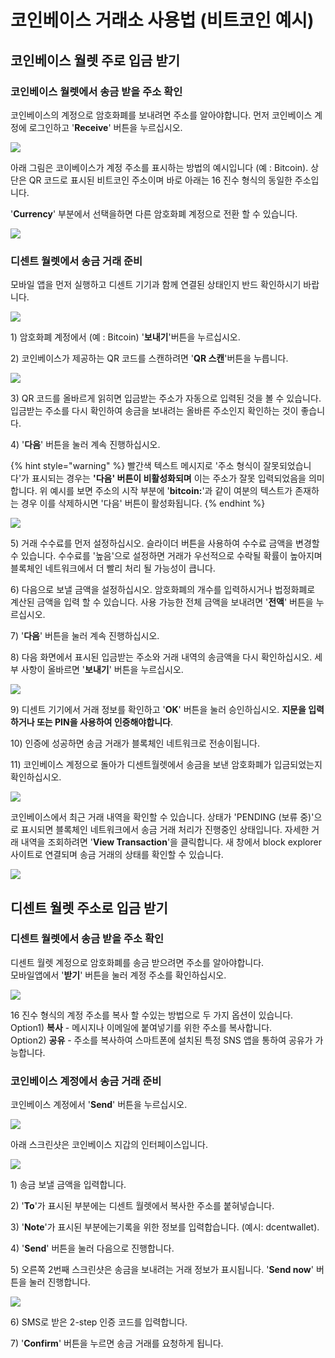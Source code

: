 # 코인베이스 거래소 사용법 \(비트코인 예시\)

## 코인베이스 월렛 주로 입금 받기

### 코인베이스 월렛에서 송금 받을 주소 확인

코인베이스의 계정으로 암호화폐를 보내려면 주소를 알아야합니다. 먼저 코인베이스 계정에 로그인하고 '**Receive**' 버튼을 누르십시오.

![](../.gitbook/assets/coinbase1.png)



아래 그림은 코이베이스가 계정 주소를 표시하는 방법의 예시입니다 \(예 : Bitcoin\). 상단은 QR 코드로 표시된 비트코인 주소이며 바로 아래는 16 진수 형식의 동일한 주소입니다.  
  
'**Currency**' 부분에서 선택을하면 다른 암호화폐 계정으로 전환 할 수 있습니다.

![](../.gitbook/assets/coinbase2.png)

### 디센트 월렛에서 송금 거래 준비

모바일 앱을 먼저 실행하고 디센트 기기과 함께 연결된 상태인지 반드 확인하시기 바랍니다. 

![](../.gitbook/assets/coinbase3.png)

1\) 암호화폐 계정에서 \(예 : Bitcoin\) '**보내기**'버튼을 누르십시오.

2\) 코인베이스가 제공하는 QR 코드를 스캔하려면 '**QR 스캔**'버튼을 누릅니다.

![](../.gitbook/assets/coinbase4.png)

3\) QR 코드를 올바르게 읽히면 입금받는 주소가 자동으로 입력된 것을 볼 수 있습니다. 입금받는 주소를 다시 확인하여 송금을 보내려는 올바른 주소인지 확인하는 것이 좋습니다.

4\) '**다음**' 버튼을 눌러 계속 진행하십시오.

{% hint style="warning" %}
빨간색 텍스트 메시지로 '주소 형식이 잘못되었습니다'가 표시되는 경우는 **'다음' 버튼이 비활성화되며** 이는 주소가 잘못 입력되었음을 의미합니다. 위 예시를 보면 주소의 시작 부분에 '**bitcoin:**'과 같이 여분의 텍스트가 존재하는 경우 이를 삭제하시면 '다음' 버튼이 활성화됩니다.
{% endhint %}

![](../.gitbook/assets/coinbase5.png)

5\) 거래 수수료를 먼저 설정하십시오. 슬라이더 버튼을 사용하여 수수료 금액을 변경할 수 있습니다. 수수료를 '높음'으로 설정하면 거래가 우선적으로 수락될 확률이 높아지며 블록체인 네트워크에서 더 빨리 처리 될 가능성이 큽니다.

6\) 다음으로 보낼 금액을 설정하십시오. 암호화폐의 개수를 입력하시거나 법정화폐로 계산된 금액을 입력 할 수 있습니다. 사용 가능한 전체 금액을 보내려면 '**전액**' 버튼을 누르십시오.

7\) '**다음**' 버튼을 눌러 계속 진행하십시오.

8\) 다음 화면에서 표시된 입금받는 주소와 거래 내역의 송금액을 다시 확인하십시오. 세부 사항이 올바르면 '**보내기**' 버튼을 누르십시오.

![](../.gitbook/assets/coinbase6.png)

 9\) 디센트 기기에서 거래 정보를 확인하고 '**OK**' 버튼을 눌러 승인하십시오. **지문을 입력하거나 또는 PIN을 사용하여 인증해야합니다**. 

10\) 인증에 성공하면 송금 거래가 블록체인 네트워크로 전송이됩니다. 

11\) 코인베이스 계정으로 돌아가 디센트월렛에서 송금을 보낸 암호화폐가 입금되었는지 확인하십시오. 

![](../.gitbook/assets/coinbase7.png)

코인베이스에서 최근 거래 내역을 확인할 수 있습니다. 상태가 'PENDING \(보류 중\)'으로 표시되면 블록체인 네트워크에서 송금 거래 처리가 진행중인 상태입니다. 자세한 거래 내역을 조회하려면 '**View Transaction**'을 클릭합니다. 새 창에서 block explorer 사이트로 연결되며 송금 거래의 상태를 확인할 수 있습니다.

![](../.gitbook/assets/coinbase8.png)

## 디센트 월렛 주소로 입금 받기

### 디센트 월렛에서 송금 받을 주소 확인

디센트 월렛 계정으로 암호화폐를 송금 받으려면 주소를 알아야합니다.   
모바일앱에서 '**받기**' 버튼을 눌러 계정 주소를 확인하십시오.

![](../.gitbook/assets/coinbase9.png)

16 진수 형식의 계정 주소를 복사 할 수있는 방법으로 두 가지 옵션이 있습니다.   
Option1\) **복사** - 메시지나 이메일에 붙여넣기를 위한 주소를 복사합니다.   
Option2\) **공유** - 주소를 복사하여 스마트폰에 설치된 특정 SNS 앱을 통하여 공유가 가능합니다.

### 코인베이스 계정에서 송금 거래 준비

코인베이스 계정에서 '**Send**' 버튼을 누르십시오.

![](../.gitbook/assets/coinbase10.png)

아래 스크린샷은 코인베이스 지갑의 인터페이스입니다.

![](../.gitbook/assets/coinbase11.png)

1\) 송금 보낼 금액을 입력합니다.

2\) '**To**'가 표시된 부분에는 디센트 월렛에서 복사한 주소를 붙혀넣습니다.

3\) '**Note**'가 표시된 부분에는기록을 위한 정보를 입력합습니다. \(예시: dcentwallet\).

4\) '**Send**' 버튼을 눌러 다음으로 진행합니다.

5\) 오른쪽 2번째 스크린샷은 송금을 보내려는 거래 정보가 표시됩니다. '**Send now**' 버튼을 눌러 진행합니다.

![](../.gitbook/assets/coinbase12.png)

6\) SMS로 받은 2-step 인증 코드를 입력합니다.

7\) '**Confirm**' 버튼을 누르면 송금 거래를 요청하게 됩니다.

